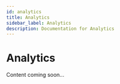 ```yaml
---
id: analytics
title: Analytics
sidebar_label: Analytics
description: Documentation for Analytics
---
```


# Analytics

Content coming soon...
